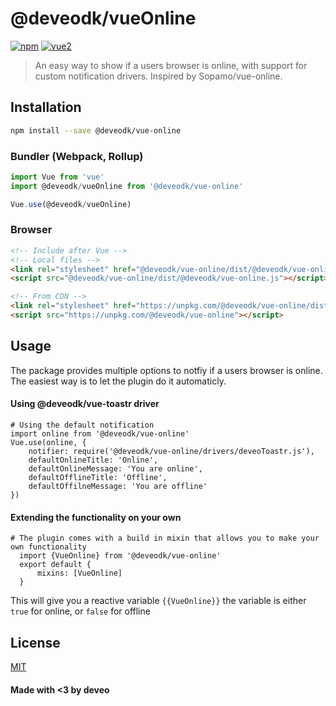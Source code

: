# @deveodk/vueOnline

[![npm](https://img.shields.io/npm/v/@deveodk/vue-online.svg)](https://www.npmjs.com/package/@deveodk/vue-online) [![vue2](https://img.shields.io/badge/vue-2.x-brightgreen.svg)](https://vuejs.org/)

> An easy way to show if a users browser is online, with support for custom notification drivers. Inspired by Sopamo/vue-online.

## Installation

```bash
npm install --save @deveodk/vue-online
```

### Bundler (Webpack, Rollup)

```js
import Vue from 'vue'
import @deveodk/vueOnline from '@deveodk/vue-online'

Vue.use(@deveodk/vueOnline)
```

### Browser

```html
<!-- Include after Vue -->
<!-- Local files -->
<link rel="stylesheet" href="@deveodk/vue-online/dist/@deveodk/vue-online.css"></link>
<script src="@deveodk/vue-online/dist/@deveodk/vue-online.js"></script>

<!-- From CDN -->
<link rel="stylesheet" href="https://unpkg.com/@deveodk/vue-online/dist/@deveodk/vue-online.css"></link>
<script src="https://unpkg.com/@deveodk/vue-online"></script>
```



## Usage

The package provides multiple options to notfiy if a users browser is online. The easiest way is to let the plugin do it automaticly. 

#### Using @deveodk/vue-toastr driver

```code
# Using the default notification
import online from '@deveodk/vue-online'
Vue.use(online, {
    notifier: require('@deveodk/vue-online/drivers/deveoToastr.js'),
    defaultOnlineTitle: 'Online',
    defaultOnlineMessage: 'You are online',
    defaultOfflineTitle: 'Offline',
    defaultOffilneMessage: 'You are offline'
})

```

#### Extending the functionality on your own

```code
# The plugin comes with a build in mixin that allows you to make your own functionality
  import {VueOnline} from '@deveodk/vue-online'
  export default {
      mixins: [VueOnline]
  }
```

This will give you a reactive variable ```{{VueOnline}}``` the variable is either ```true``` for online, or ```false``` for offline


## License

[MIT](http://opensource.org/licenses/MIT)

#### Made with <3 by deveo
